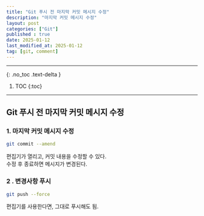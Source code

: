 ```yaml
---
title: "Git 푸시 전 마지막 커밋 메시지 수정"
description: "마지막 커밋 메시지 수정"
layout: post
categories: ["Git"]
published : true
date: 2025-01-12
last_modified_at: 2025-01-12
tag: [git, comment]
---
```

---
{: .no_toc .text-delta }

1. TOC
{:toc}
---

<!-- 글의 제목은 ##
    나머지 큰 제목은 ###
    이후 나머지는 3개이상 -->

## Git 푸시 전 마지막 커밋 메시지 수정

### 1. 마지막 커밋 메시지 수정
```bash
git commit --amend
```
편집기가 열리고, 커밋 내용을 수정할 수 있다.<br>
수정 후 종료하면 메시지가 변경된다.
<br>

### 2 . 변경사항 푸시
```bash
git push --force
```
편집기를 사용한다면, 그대로 푸시해도 됨.<br>
<br>